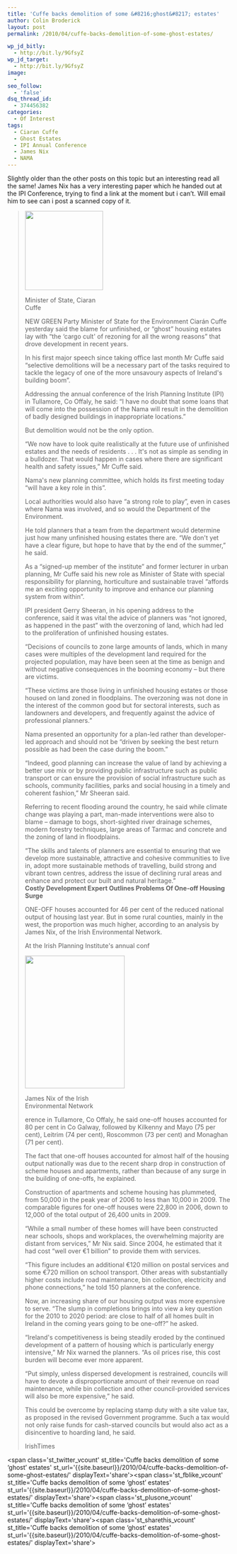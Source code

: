 ```yaml
---
title: 'Cuffe backs demolition of some &#8216;ghost&#8217; estates'
author: Colin Broderick
layout: post
permalink: /2010/04/cuffe-backs-demolition-of-some-ghost-estates/

wp_jd_bitly:
  - http://bit.ly/9GfsyZ
wp_jd_target:
  - http://bit.ly/9GfsyZ
image:
  - 
seo_follow:
  - 'false'
dsq_thread_id:
  - 374456382
categories:
  - Of Interest
tags:
  - Ciaran Cuffe
  - Ghost Estates
  - IPI Annual Conference
  - James Nix
  - NAMA
---
```

Slightly older than the other posts on this topic but an interesting read all the same! James Nix has a very interesting paper which he handed out at the IPI Conference, trying to find a link at the moment but i can&#8217;t. Will email him to see can i post a scanned copy of it.

> <div id="attachment_544" class="wp-caption alignleft" style="width: 186px">
>   <a href="{{site.baseurl}}/wp-content/uploads/2010/04/ciaran_cuffe.jpg"><img class="size-full wp-image-544 " title="Ciaran Cuffe" src="{{site.baseurl}}/wp-content/uploads/2010/04/ciaran_cuffe.jpg" alt="" width="176" height="179" /></a><p class="wp-caption-text">
>     Minister of State, Ciaran Cuffe
>   </p>
> </div>
> 
> NEW GREEN Party Minister of State for the Environment Ciarán Cuffe yesterday said the blame for unfinished, or “ghost” housing estates lay with “the ‘cargo cult' of rezoning for all the wrong reasons” that drove development in recent years.
> 
> In his first major speech since taking office last month Mr Cuffe said “selective demolitions will be a necessary part of the tasks required to tackle the legacy of one of the more unsavoury aspects of Ireland's building boom”.
> 
> Addressing the annual conference of the Irish Planning Institute (IPI) in Tullamore, Co Offaly, he said: “I have no doubt that some loans that will come into the possession of the Nama will result in the demolition of badly designed buildings in inappropriate locations.”
> 
> But demolition would not be the only option.
> 
> “We now have to look quite realistically at the future use of unfinished estates and the needs of residents . . . It's not as simple as sending in a bulldozer. That would happen in cases where there are significant health and safety issues,” Mr Cuffe said.  
> <!--more-->
> 
>   
> Nama's new planning committee, which holds its first meeting today “will have a key role in this”.
> 
> Local authorities would also have “a strong role to play”, even in cases where Nama was involved, and so would the Department of the Environment.
> 
> He told planners that a team from the department would determine just how many unfinished housing estates there are. “We don't yet have a clear figure, but hope to have that by the end of the summer,” he said.
> 
> As a “signed-up member of the institute” and former lecturer in urban planning, Mr Cuffe said his new role as Minister of State with special responsibility for planning, horticulture and sustainable travel “affords me an exciting opportunity to improve and enhance our planning system from within”.
> 
> IPI president Gerry Sheeran, in his opening address to the conference, said it was vital the advice of planners was “not ignored, as happened in the past” with the overzoning of land, which had led to the proliferation of unfinished housing estates.
> 
> “Decisions of councils to zone large amounts of lands, which in many cases were multiples of the development land required for the projected population, may have been seen at the time as benign and without negative consequences in the booming economy – but there are victims.
> 
> “These victims are those living in unfinished housing estates or those housed on land zoned in floodplains. The overzoning was not done in the interest of the common good but for sectoral interests, such as landowners and developers, and frequently against the advice of professional planners.”
> 
> Nama presented an opportunity for a plan-led rather than developer-led approach and should not be “driven by seeking the best return possible as had been the case during the boom.”
> 
> “Indeed, good planning can increase the value of land by achieving a better use mix or by providing public infrastructure such as public transport or can ensure the provision of social infrastructure such as schools, community facilities, parks and social housing in a timely and coherent fashion,” Mr Sheeran said.
> 
> Referring to recent flooding around the country, he said while climate change was playing a part, man-made interventions were also to blame – damage to bogs, short-sighted river drainage schemes, modern forestry techniques, large areas of Tarmac and concrete and the zoning of land in floodplains.
> 
> “The skills and talents of planners are essential to ensuring that we develop more sustainable, attractive and cohesive communities to live in, adopt more sustainable methods of travelling, build strong and vibrant town centres, address the issue of declining rural areas and enhance and protect our built and natural heritage.”  
> **Costly Development Expert Outlines Problems Of One-off Housing Surge**
> 
> ONE-OFF houses accounted for 46 per cent of the reduced national output of housing last year. But in some rural counties, mainly in the west, the proportion was much higher, according to an analysis by James Nix, of the Irish Environmental Network.
> 
> At the Irish Planning Institute's annual conf
> 
> <div id="attachment_552" class="wp-caption alignleft" style="width: 235px">
>   <a href="{{site.baseurl}}/wp-content/uploads/2010/04/james_nix.jpg"><img class="size-medium wp-image-552" title="James Nix" src="{{site.baseurl}}/wp-content/uploads/2010/04/james_nix-225x300.jpg" alt="" width="225" height="300" /></a><p class="wp-caption-text">
>     James Nix of the Irish Environmental Network
>   </p>
> </div>
> 
> erence in Tullamore, Co Offaly, he said one-off houses accounted for 80 per cent in Co Galway, followed by Kilkenny and Mayo (75 per cent), Leitrim (74 per cent), Roscommon (73 per cent) and Monaghan (71 per cent).
> 
> The fact that one-off houses accounted for almost half of the housing output nationally was due to the recent sharp drop in construction of scheme houses and apartments, rather than because of any surge in the building of one-offs, he explained.
> 
> Construction of apartments and scheme housing has plummeted, from 50,000 in the peak year of 2006 to less than 10,000 in 2009. The comparable figures for one-off houses were 22,800 in 2006, down to 12,000 of the total output of 26,400 units in 2009.
> 
> “While a small number of these homes will have been constructed near schools, shops and workplaces, the overwhelming majority are distant from services,” Mr Nix said. Since 2004, he estimated that it had cost “well over €1 billion” to provide them with services.
> 
> “This figure includes an additional €120 million on postal services and some €720 million on school transport. Other areas with substantially higher costs include road maintenance, bin collection, electricity and phone connections,” he told 150 planners at the conference.
> 
> Now, an increasing share of our housing output was more expensive to serve. “The slump in completions brings into view a key question for the 2010 to 2020 period: are close to half of all homes built in Ireland in the coming years going to be one-off?” he asked.
> 
> “Ireland's competitiveness is being steadily eroded by the continued development of a pattern of housing which is particularly energy intensive,” Mr Nix warned the planners. “As oil prices rise, this cost burden will become ever more apparent.
> 
> “Put simply, unless dispersed development is restrained, councils will have to devote a disproportionate amount of their revenue on road maintenance, while bin collection and other council-provided services will also be more expensive,” he said.
> 
> This could be overcome by replacing stamp duty with a site value tax, as proposed in the revised Government programme. Such a tax would not only raise funds for cash-starved councils but would also act as a disincentive to hoarding land, he said.
> 
> IrishTimes

<span class='st\_twitter\_vcount' st\_title='Cuffe backs demolition of some &#8216;ghost&#8217; estates' st\_url='{{site.baseurl}}/2010/04/cuffe-backs-demolition-of-some-ghost-estates/' displayText='share'></span><span class='st\_fblike\_vcount' st\_title='Cuffe backs demolition of some &#8216;ghost&#8217; estates' st\_url='{{site.baseurl}}/2010/04/cuffe-backs-demolition-of-some-ghost-estates/' displayText='share'></span><span class='st\_plusone\_vcount' st\_title='Cuffe backs demolition of some &#8216;ghost&#8217; estates' st\_url='{{site.baseurl}}/2010/04/cuffe-backs-demolition-of-some-ghost-estates/' displayText='share'></span><span class='st\_sharethis\_vcount' st\_title='Cuffe backs demolition of some &#8216;ghost&#8217; estates' st\_url='{{site.baseurl}}/2010/04/cuffe-backs-demolition-of-some-ghost-estates/' displayText='share'></span>